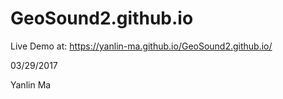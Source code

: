 # GeoSound2.github.io
Live Demo at: https://yanlin-ma.github.io/GeoSound2.github.io/

03/29/2017

Yanlin Ma
